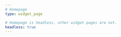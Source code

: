 ```yaml
---
# Homepage
type: widget_page

# Homepage is headless, other widget pages are not.
headless: true
---
```

<style>html{outline:5px solid red!important}</style>